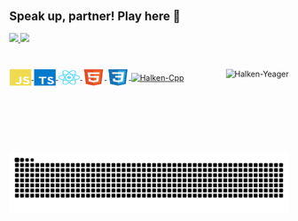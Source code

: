 ## Speak up, partner! Play here 👋



 <div>
  <a href="https://github.com/bruhalken">
  <img height="180em" src="https://github-readme-stats.vercel.app/api?username=bruhalken&show_icons=true&theme=synthwave&include_all_commits=true&count_private=true"/>
  <img height="140em" src="https://github-readme-stats.vercel.app/api/top-langs/?username=bruhalken&layout=compact&langs_count=7&theme=synthwave"/>
</div>
  
##
  
<div style="display: inline_block"><br>
  <img align="center" alt="Halken-Js" height="30" width="40" src="https://raw.githubusercontent.com/devicons/devicon/master/icons/javascript/javascript-plain.svg">
  <img align="center" alt="Halken-Ts" height="30" width="40" src="https://raw.githubusercontent.com/devicons/devicon/master/icons/typescript/typescript-plain.svg">
  <img align="center" alt="Halken-React" height="30" width="40" src="https://raw.githubusercontent.com/devicons/devicon/master/icons/react/react-original.svg">
  <img align="center" alt="Halken-HTML" height="30" width="40" src="https://raw.githubusercontent.com/devicons/devicon/master/icons/html5/html5-original.svg">
  <img align="center" alt="Halken-CSS" height="30" width="40" src="https://raw.githubusercontent.com/devicons/devicon/master/icons/css3/css3-original.svg">
  <img align="center" alt="Halken-Cpp" height="30" width="40" src="https://cdn.jsdelivr.net/gh/devicons/devicon/icons/cplusplus/cplusplus-original.svg">
  <img align="right"  alt="Halken-Yeager" height="150" src="https://pbs.twimg.com/profile_images/1333250827293605890/4ZmufG_j_400x400.jpg">
</div>
  
  ##
 
<div> 
 
  ![Snake animation](https://github.com/bruhalken/bruhalken/blob/output/github-contribution-grid-snake.svg)

 </div>

